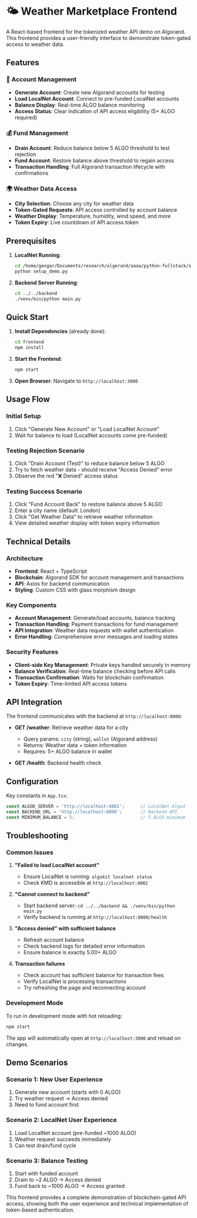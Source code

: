 # 🌤️ Weather Marketplace Frontend

A React-based frontend for the tokenized weather API demo on Algorand. This frontend provides a user-friendly interface to demonstrate token-gated access to weather data.

## Features

### 🔐 Account Management
- **Generate Account**: Create new Algorand accounts for testing
- **Load LocalNet Account**: Connect to pre-funded LocalNet accounts 
- **Balance Display**: Real-time ALGO balance monitoring
- **Access Status**: Clear indication of API access eligibility (5+ ALGO required)

### 💰 Fund Management
- **Drain Account**: Reduce balance below 5 ALGO threshold to test rejection
- **Fund Account**: Restore balance above threshold to regain access
- **Transaction Handling**: Full Algorand transaction lifecycle with confirmations

### 🌍 Weather Data Access
- **City Selection**: Choose any city for weather data
- **Token-Gated Requests**: API access controlled by account balance
- **Weather Display**: Temperature, humidity, wind speed, and more
- **Token Expiry**: Live countdown of API access token

## Prerequisites

1. **LocalNet Running**: 
   ```bash
   cd /home/gengar/Documents/research/algorand/aaaa/python-fullstack/scripts
   python setup_demo.py
   ```

2. **Backend Server Running**:
   ```bash
   cd ../../backend
   ./venv/bin/python main.py
   ```

## Quick Start

1. **Install Dependencies** (already done):
   ```bash
   cd frontend
   npm install
   ```

2. **Start the Frontend**:
   ```bash
   npm start
   ```

3. **Open Browser**: Navigate to `http://localhost:3000`

## Usage Flow

### Initial Setup
1. Click "Generate New Account" or "Load LocalNet Account"
2. Wait for balance to load (LocalNet accounts come pre-funded)

### Testing Rejection Scenario
1. Click "Drain Account (Test)" to reduce balance below 5 ALGO
2. Try to fetch weather data - should receive "Access Denied" error
3. Observe the red "❌ Denied" access status

### Testing Success Scenario  
1. Click "Fund Account Back" to restore balance above 5 ALGO
2. Enter a city name (default: London)
3. Click "Get Weather Data" to retrieve weather information
4. View detailed weather display with token expiry information

## Technical Details

### Architecture
- **Frontend**: React + TypeScript
- **Blockchain**: Algorand SDK for account management and transactions
- **API**: Axios for backend communication
- **Styling**: Custom CSS with glass morphism design

### Key Components
- **Account Management**: Generate/load accounts, balance tracking
- **Transaction Handling**: Payment transactions for fund management
- **API Integration**: Weather data requests with wallet authentication
- **Error Handling**: Comprehensive error messages and loading states

### Security Features
- **Client-side Key Management**: Private keys handled securely in memory
- **Balance Verification**: Real-time balance checking before API calls
- **Transaction Confirmation**: Waits for blockchain confirmation
- **Token Expiry**: Time-limited API access tokens

## API Integration

The frontend communicates with the backend at `http://localhost:8000`:

- **GET /weather**: Retrieve weather data for a city
  - Query params: `city` (string), `wallet` (Algorand address)
  - Returns: Weather data + token information
  - Requires: 5+ ALGO balance in wallet

- **GET /health**: Backend health check

## Configuration

Key constants in `App.tsx`:
```typescript
const ALGOD_SERVER = 'http://localhost:4001';      // LocalNet Algod
const BACKEND_URL = 'http://localhost:8000';       // Backend API  
const MINIMUM_BALANCE = 5;                         // 5 ALGO minimum
```

## Troubleshooting

### Common Issues

1. **"Failed to load LocalNet account"**
   - Ensure LocalNet is running: `algokit localnet status`
   - Check KMD is accessible at `http://localhost:4002`

2. **"Cannot connect to backend"**  
   - Start backend server: `cd ../../backend && ./venv/bin/python main.py`
   - Verify backend is running at `http://localhost:8000/health`

3. **"Access denied" with sufficient balance**
   - Refresh account balance
   - Check backend logs for detailed error information
   - Ensure balance is exactly 5.00+ ALGO

4. **Transaction failures**
   - Check account has sufficient balance for transaction fees
   - Verify LocalNet is processing transactions
   - Try refreshing the page and reconnecting account

### Development Mode

To run in development mode with hot reloading:
```bash
npm start
```

The app will automatically open at `http://localhost:3000` and reload on changes.

## Demo Scenarios

### Scenario 1: New User Experience
1. Generate new account (starts with 0 ALGO)
2. Try weather request → Access denied
3. Need to fund account first

### Scenario 2: LocalNet User Experience  
1. Load LocalNet account (pre-funded ~1000 ALGO)
2. Weather request succeeds immediately
3. Can test drain/fund cycle

### Scenario 3: Balance Testing
1. Start with funded account
2. Drain to ~2 ALGO → Access denied
3. Fund back to ~1000 ALGO → Access granted

This frontend provides a complete demonstration of blockchain-gated API access, showing both the user experience and technical implementation of token-based authentication.